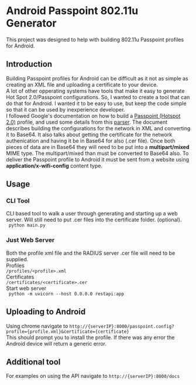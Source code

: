 # Android Passpoint 802.11u Generator
This project was designed to help with building 802.11u Passpoint profiles for Android.
## Introduction
Building Passpoint profiles for Android can be difficult as it not as simple as creating an XML file and uploading a 
certificate to your device. <br />
A lot of other opperating systems have tools that make it easy to generate Hot Spot 2.0/Passpoint configurations.
So, I wanted to create a tool that can do that for Android. I wanted it to be easy to use, but keep the code simple so 
that it can be used by inexperience developer. <br />
I followed Google's documentation on how to build a [Passpoint (Hotspot 2.0)](https://source.android.com/devices/tech/connect/wifi-passpoint) 
profile, and used some details from this [parser](https://android.googlesource.com/platform/prebuilts/fullsdk/sources/android-29/+/refs/heads/androidx-sqlite-release/android/net/wifi/hotspot2/omadm/PpsMoParser.java). The document describes building the configurations for the network in XML and converting it to Base64. It also
talks about getting the certificate for the network authenication and having it be in Base64 for also (.cer file). Once
both pieces of data are in Base64 they will need to be put into a **multipart/mixed** MIME type. The multipart/mixed
than must be converted to Base64 also. To deliver the Passpoint profile to Android it must be sent from a website using 
**application/x-wifi-config** content type.
## Usage
### CLI Tool
CLI based tool to walk a user through generating and starting up a web server. Will still need to put .cer files into
the certificate folder. (optional). <br />
``` python main.py```<br />
### Just Web Server
Both the profile xml file and the RADIUS server .cer file will need to be supplied.<br />
Profiles<br />
```/profiles/<profile>.xml``` <br />
Certificates<br />
```/certificates/<certificate>.cer```<br />
Start web server<br />
``` python -m uvicorn --host 0.0.0.0 restapi:app```
## Uploading to Android
Using chrome navigate to `http://{serverIP}:8000/passpoint.config?profile={profile.xml}&certificate={certificate}` <br />
This should prompt you to install the profile. If there was any error the Android device will return a generic error.
## Additional tool
For examples on using the API navigate to `http://{serverIP}:8000/docs`